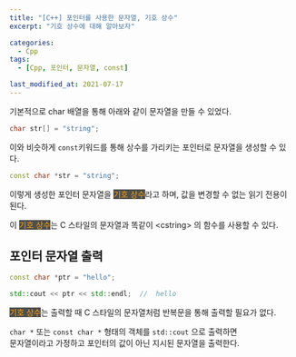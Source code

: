 ```yaml
---
title: "[C++] 포인터를 사용한 문자열, 기호 상수"
excerpt: "기호 상수에 대해 알아보자"

categories:
  - Cpp
tags:
  - [Cpp, 포인터, 문자열, const]

last_modified_at: 2021-07-17
---
```


기본적으로 char 배열을 통해 아래와 같이 문자열을 만들 수 있었다.

```cpp
char str[] = "string";
```

이와 비슷하게 `const`키워드를 통해 상수를 가리키는 포인터로 문자열을 생성할 수 있다.

```cpp
const char *str = "string";
```

이렇게 생성한 포인터 문자열을 <mark style="background-color: #4e4e4e; color: orange;">기호 상수</mark>라고 하며, 값을 변경할 수 없는 읽기 전용이 된다.

이 <mark style="background-color: #4e4e4e; color: orange;">기호 상수</mark>는 C 스타일의 문자열과 똑같이 \<cstring> 의 함수를 사용할 수 있다.

## 포인터 문자열 출력

```cpp
const char *ptr = "hello";

std::cout << ptr << std::endl;  //  hello
```

<mark style="background-color: #4e4e4e; color: orange;">기호 상수</mark>는 출력할 때 C 스타일의 문자열처럼 반복문을 통해 출력할 필요가 없다.

`char *` 또는 `const char *` 형태의 객체를 `std::cout` 으로 출력하면   
문자열이라고 가정하고 포인터의 값이 아닌 지시된 문자열을 출력한다.